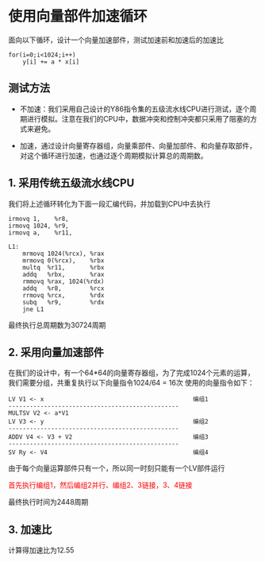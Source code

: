 # 使用向量部件加速循环

面向以下循环，设计一个向量加速部件，测试加速前和加速后的加速比
```
for(i=0;i<1024;i++)
    y[i] += a * x[i]
```
## 测试方法

* 不加速：我们采用自己设计的Y86指令集的五级流水线CPU进行测试，逐个周期进行模拟。注意在我们的CPU中，数据冲突和控制冲突都只采用了阻塞的方式来避免。

* 加速，通过设计向量寄存器组，向量乘部件、向量加部件、和向量存取部件，对这个循环进行加速，也通过逐个周期模拟计算总的周期数。

## 1. 采用传统五级流水线CPU
我们将上述循环转化为下面一段汇编代码，并加载到CPU中去执行
```
irmovq 1,    %r8,
irmovq 1024, %r9,
irmovq a,    %r11,

L1:
    mrmovq 1024(%rcx), %rax
    mrmovq 0(%rcx),    %rbx
    multq  %r11,       %rbx
    addq   %rbx,       %rax
    rmmovq %rax, 1024(%rdx)
    addq   %r8,        %rcx
    rrmovq %rcx,       %rdx
    subq   %r9,        %rdx
    jne L1
```
最终执行总周期数为30724周期

## 2. 采用向量加速部件
在我们的设计中，有一个64*64的向量寄存器组，为了完成1024个元素的运算，我们需要分组，共重复执行以下向量指令1024/64 = 16次
使用的向量指令如下：
```
LV V1 <- x                                          编组1
------------------------------------------------    
MULTSV V2 <- a*V1
LV V3 <- y                                          编组2
------------------------------------------------
ADDV V4 <- V3 + V2                                  编组3
------------------------------------------------
SV Ry <- V4                                         编组4
```
由于每个向量运算部件只有一个，所以同一时刻只能有一个LV部件运行

<span style="color:red">首先执行编组1，然后编组2并行、编组2、3链接，3、4链接</span>

最终执行时间为2448周期

## 3. 加速比
计算得加速比为12.55